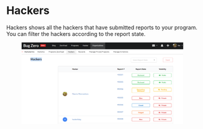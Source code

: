 # Hackers

Hackers shows all the hackers that have submitted reports to your program. You can filter the hackers according to the report state.&#x20;

<figure><img src="../.gitbook/assets/image (6) (2).png" alt=""><figcaption></figcaption></figure>

